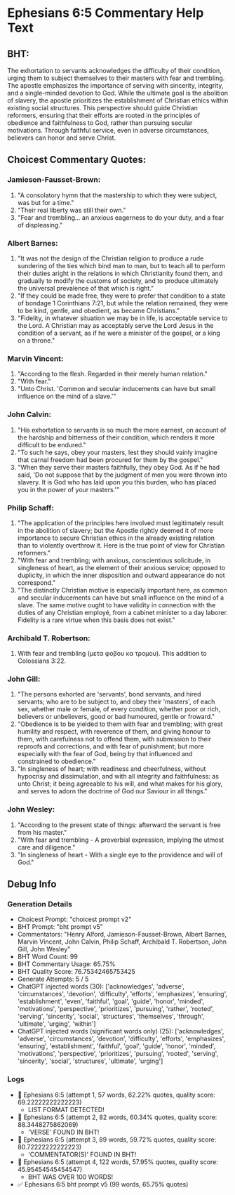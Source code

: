 # Ephesians 6:5 Commentary Help Text

## BHT:
The exhortation to servants acknowledges the difficulty of their condition, urging them to subject themselves to their masters with fear and trembling. The apostle emphasizes the importance of serving with sincerity, integrity, and a single-minded devotion to God. While the ultimate goal is the abolition of slavery, the apostle prioritizes the establishment of Christian ethics within existing social structures. This perspective should guide Christian reformers, ensuring that their efforts are rooted in the principles of obedience and faithfulness to God, rather than pursuing secular motivations. Through faithful service, even in adverse circumstances, believers can honor and serve Christ.

## Choicest Commentary Quotes:
### Jamieson-Fausset-Brown:
1. "A consolatory hymn that the mastership to which they were subject, was but for a time."
2. "Their real liberty was still their own."
3. "Fear and trembling... an anxious eagerness to do your duty, and a fear of displeasing."

### Albert Barnes:
1. "It was not the design of the Christian religion to produce a rude sundering of the ties which bind man to man, but to teach all to perform their duties aright in the relations in which Christianity found them, and gradually to modify the customs of society, and to produce ultimately the universal prevalence of that which is right."
2. "If they could be made free, they were to prefer that condition to a state of bondage 1 Corinthians 7:21, but while the relation remained, they were to be kind, gentle, and obedient, as became Christians."
3. "Fidelity, in whatever situation we may be in life, is acceptable service to the Lord. A Christian may as acceptably serve the Lord Jesus in the condition of a servant, as if he were a minister of the gospel, or a king on a throne."

### Marvin Vincent:
1. "According to the flesh. Regarded in their merely human relation."
2. "With fear."
3. "Unto Christ. 'Common and secular inducements can have but small influence on the mind of a slave.'"

### John Calvin:
1. "His exhortation to servants is so much the more earnest, on account of the hardship and bitterness of their condition, which renders it more difficult to be endured."
2. "To such he says, obey your masters, lest they should vainly imagine that carnal freedom had been procured for them by the gospel."
3. "When they serve their masters faithfully, they obey God. As if he had said, 'Do not suppose that by the judgment of men you were thrown into slavery. It is God who has laid upon you this burden, who has placed you in the power of your masters.'"

### Philip Schaff:
1. "The application of the principles here involved must legitimately result in the abolition of slavery; but the Apostle rightly deemed it of more importance to secure Christian ethics in the already existing relation than to violently overthrow it. Here is the true point of view for Christian reformers."
2. "With fear and trembling; with anxious, conscientious solicitude, in singleness of heart, as the element of their anxious service; opposed to duplicity, in which the inner disposition and outward appearance do not correspond."
3. "The distinctly Christian motive is especially important here, as common and secular inducements can have but small influence on the mind of a slave. The same motive ought to have validity in connection with the duties of any Christian employé, from a cabinet minister to a day laborer. Fidelity is a rare virtue when this basis does not exist."

### Archibald T. Robertson:
1.  With fear and trembling  (μετα φοβου κα τρομου). This addition to Colossians 3:22. 

### John Gill:
1. "The persons exhorted are 'servants', bond servants, and hired servants; who are to be subject to, and obey their 'masters', of each sex, whether male or female, of every condition, whether poor or rich, believers or unbelievers, good or bad humoured, gentle or froward."
2. "Obedience is to be yielded to them with fear and trembling; with great humility and respect, with reverence of them, and giving honour to them, with carefulness not to offend them, with submission to their reproofs and corrections, and with fear of punishment; but more especially with the fear of God, being by that influenced and constrained to obedience."
3. "In singleness of heart; with readiness and cheerfulness, without hypocrisy and dissimulation, and with all integrity and faithfulness: as unto Christ; it being agreeable to his will, and what makes for his glory, and serves to adorn the doctrine of God our Saviour in all things."

### John Wesley:
1. "According to the present state of things: afterward the servant is free from his master."
2. "With fear and trembling - A proverbial expression, implying the utmost care and diligence."
3. "In singleness of heart - With a single eye to the providence and will of God."


## Debug Info
### Generation Details
- Choicest Prompt: "choicest prompt v2"
- BHT Prompt: "bht prompt v5"
- Commentators: "Henry Alford, Jamieson-Fausset-Brown, Albert Barnes, Marvin Vincent, John Calvin, Philip Schaff, Archibald T. Robertson, John Gill, John Wesley"
- BHT Word Count: 99
- BHT Commentary Usage: 65.75%
- BHT Quality Score: 76.75342465753425
- Generate Attempts: 5 / 5
- ChatGPT injected words (30):
	['acknowledges', 'adverse', 'circumstances', 'devotion', 'difficulty', 'efforts', 'emphasizes', 'ensuring', 'establishment', 'even', 'faithful', 'goal', 'guide', 'honor', 'minded', 'motivations', 'perspective', 'prioritizes', 'pursuing', 'rather', 'rooted', 'serving', 'sincerity', 'social', 'structures', 'themselves', 'through', 'ultimate', 'urging', 'within']
- ChatGPT injected words (significant words only) (25):
	['acknowledges', 'adverse', 'circumstances', 'devotion', 'difficulty', 'efforts', 'emphasizes', 'ensuring', 'establishment', 'faithful', 'goal', 'guide', 'honor', 'minded', 'motivations', 'perspective', 'prioritizes', 'pursuing', 'rooted', 'serving', 'sincerity', 'social', 'structures', 'ultimate', 'urging']

### Logs
- 🔄 Ephesians 6:5 (attempt 1, 57 words, 62.22% quotes, quality score: 69.22222222222223) 
	- LIST FORMAT DETECTED!
- 🔄 Ephesians 6:5 (attempt 2, 82 words, 60.34% quotes, quality score: 88.3448275862069) 
	- 'VERSE' FOUND IN BHT!
- 🔄 Ephesians 6:5 (attempt 3, 89 words, 59.72% quotes, quality score: 80.72222222222223) 
	- 'COMMENTATOR(S)' FOUND IN BHT!
- 🔄 Ephesians 6:5 (attempt 4, 122 words, 57.95% quotes, quality score: 45.95454545454547) 
	- BHT WAS OVER 100 WORDS!
- ✅ Ephesians 6:5 bht prompt v5 (99 words, 65.75% quotes)